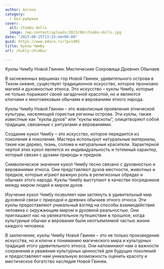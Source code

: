 ```yaml
---
author: morava
category:
  - без-рубрики
cover:
  alt: chimbu dolls
  image: /wp-content/uploads/2023/08/chimbu-dolls.jpg
date: "2023-08-25T13:33:44+00:00"
guid: https://www.adora.ru/?p=1485
title: Куклы Чимбу
url: /kukly-chimbu/

---
```

Куклы Чимбу Новой Гвинеи: Мистические Сокровища Древних Обычаев

В заснеженных вершинах гор Новой Гвинеи, удивительного острова в Тихом океане, существует традиционное искусство, которое пронизано магией и духовностью этноса. Это искусство – куклы Чимбу, которые не только поражают своей загадочной красотой, но и являются ключами к многовековым обычаям и верованиям этного народа.

Куклы Чимбу Новой Гвинеи – это живописные проявления этнической культуры, населяющей гористые регионы острова. Эти куклы, также известные как "куклы духов" или "куклы маскоты", олицетворяют собой традиции, связанные с ритуалами и верованиями.

Создание кукол Чимбу – это искусство, которое передается из поколения в поколение. Мастера используют натуральные материалы, такие как дерево, ткань, солома и натуральные красители. Характерной чертой этих кукол является их индивидуальность и тотемный характер, который связан с духами природы и предков.

Символическое значение кукол Чимбу тесно связано с духовностью и верованиями этноса. Они представляют духов местности, животных и предков, которые играют важную роль в религиозных обрядах и обычаях этого народа. Куклы Чимбу выступают в качестве посредников между миром людей и миром духов.

Изучение кукол Чимбу позволяет нам заглянуть в удивительный мир духовной связи с природой и древних обычаев этного этноса. Эти куклы предоставляют уникальный взгляд на способы взаимодействия человека с окружающим миром и духовной реальностью. Они приглашают нас на увлекательное путешествие в прошлое, когда культурные обычаи и верования были неотъемлемой частью жизни каждого человека.

В заключение, куклы Чимбу Новой Гвинеи – это не только произведения искусства, но и ключи к пониманию магического мира и культурных традиций этого удивительного этноса. Они напоминают нам о важности сохранения и уважения культурных ценностей для будущих поколений и предоставляют нам уникальную возможность оценить красоту и мистическое богатство наследия Новой Гвинеи.
